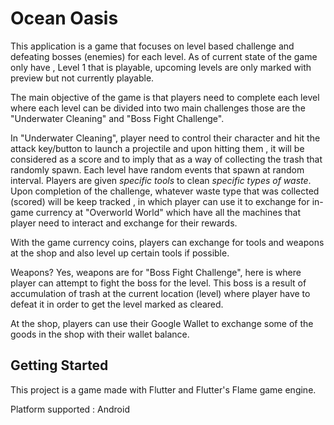 # Ocean Oasis
This application is a game that focuses on level based challenge and defeating bosses (enemies) for each level. As of current state of the game only have , Level 1 that is playable, upcoming levels are only marked with preview but not currently playable.

The main objective of the game is that players need to complete each level where each level can be divided into two main challenges those are the "Underwater Cleaning" and "Boss Fight Challenge". 

In "Underwater Cleaning", player need to control their character and hit the attack key/button to launch a projectile and upon hitting them , it will be considered as a score and to imply that as a way of collecting the trash that randomly spawn. Each level have random events that spawn at random interval. Players are given *specific tools* to clean *specific types of waste*. Upon completion of the challenge, whatever waste type that was collected (scored) will be keep tracked , in which player can use it to exchange for in-game currency at "Overworld World" which have all the machines that player need to interact and exchange for their rewards. 

With the game currency coins, players can exchange for tools and weapons at the shop and also level up certain tools if possible.

Weapons?
Yes, weapons are for "Boss Fight Challenge", here is where player can attempt to fight the boss for the level. This boss is a result of accumulation of trash at the current location (level) where player have to defeat it in order to get the level marked as cleared. 

At the shop, players can use their Google Wallet to exchange some of the goods in the shop with their wallet balance. 

## Getting Started

This project is a game made with Flutter and Flutter's Flame game engine. 

Platform supported : Android
